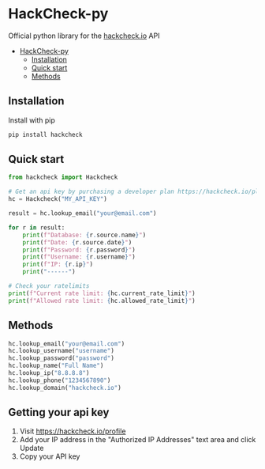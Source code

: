 # HackCheck-py

Official python library for the [hackcheck.io](https://hackcheck.io) API

- [HackCheck-py](#hackcheck-py)
  - [Installation](#installation)
  - [Quick start](#quick-start)
  - [Methods](#methods)

## Installation

Install with pip

```sh
pip install hackcheck
```

## Quick start

```py
from hackcheck import Hackcheck

# Get an api key by purchasing a developer plan https://hackcheck.io/plans
hc = Hackcheck("MY_API_KEY")

result = hc.lookup_email("your@email.com")

for r in result:
    print(f"Database: {r.source.name}")
    print(f"Date: {r.source.date}")
    print(f"Password: {r.password}")
    print(f"Username: {r.username}")
    print(f"IP: {r.ip}")
    print("------")

# Check your ratelimits
print(f"Current rate limit: {hc.current_rate_limit}")
print(f"Allowed rate limit: {hc.allowed_rate_limit}")
```

## Methods

```py
hc.lookup_email("your@email.com")
hc.lookup_username("username")
hc.lookup_password("password")
hc.lookup_name("Full Name")
hc.lookup_ip("8.8.8.8")
hc.lookup_phone("1234567890")
hc.lookup_domain("hackcheck.io")
```

## Getting your api key

1. Visit https://hackcheck.io/profile
2. Add your IP address in the "Authorized IP Addresses" text area and click Update
3. Copy your API key
